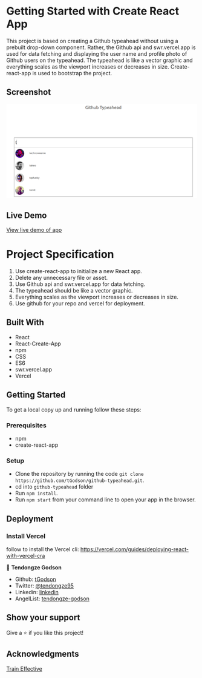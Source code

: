 # Getting Started with Create React App

This project is based on creating a Github typeahead without using a prebuilt drop-down component. Rather, the Github api and swr.vercel.app is used for data fetching and displaying the user name and profile photo of Github users on the typeahead. The typeahead is like a vector graphic and everything scales as the viewport increases or decreases in size. Create-react-app is used to bootstrap the project.

## Screenshot

![screenshot](app_screenshot.png)

## Live Demo

[View live demo of app](https://github-typeahead-ruby.vercel.app/)

# Project Specification

1. Use create-react-app to initialize a new React app.
2. Delete any unnecessary file or asset.
3. Use Github api and swr.vercel.app for data fetching.
4. The typeahead should be like a vector graphic.
5. Everything scales as the viewport increases or decreases in size.
6. Use github for your repo and vercel for deployment.

## Built With

- React
- React-Create-App
- npm
- CSS
- ES6
- swr.vercel.app
- Vercel

## Getting Started

To get a local copy up and running follow these steps:

### Prerequisites

- npm
- create-react-app

### Setup

- Clone the repository by running the code `git clone https://github.com/tGodson/github-typeahead.git`.
- cd into `github-typeahead` folder
- Run `npm install`.
- Run `npm start` from your command line to open your app in the browser.

## Deployment

### Install Vercel

follow to install the Vercel cli: https://vercel.com/guides/deploying-react-with-vercel-cra


👤 **Tendongze Godson**

- Github: [tGodson](https://github.com/tGodson)
- Twitter: [@tendongze95](https://twitter.com/tendongze95)
- Linkedin: [linkedin](https://www.linkedin.com/in/tendongzegodson)
- AngelList: [tendongze-godson](https://angel.co/u/tendongze-godson)

## Show your support

Give a ⭐️ if you like this project!

## Acknowledgments

[Train Effective](traineffective.com)